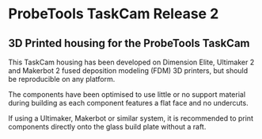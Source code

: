 # ProbeTools TaskCam Release 2
## 3D Printed housing for the ProbeTools TaskCam

This TaskCam housing has been developed on Dimension Elite, Ultimaker 2 and Makerbot 2 fused deposition modeling (FDM) 3D printers, but should be reproducible on any platform.

The components have been optimised to use little or no support material during building as each component features a flat face and no undercuts.

If using a Ultimaker, Makerbot or similar system, it is recommended to print components directly onto the glass build plate without a raft.

